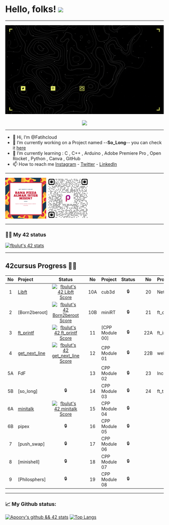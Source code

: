 # Hello, folks! <img src="https://github.com/barimehdi77/barimehdi77/blob/main/wave.gif" width="3px">
---

![Alt Text](https://github.com/Fatihcloud/Fatihcloud/blob/main/fatih%20(Facebook%20Kapak%20Foto%C4%9Fraf%C4%B1)%20(1280%20%C3%97%20720%20piksel)%20(Video)%20(1280%20%C3%97%20720%20piksel).gif)
<p align="center"><img align="center" src="https://komarev.com/ghpvc/?username=Fatihcloud&&color=blue&style=flat-square"></p>

---

- 👋 Hi, I’m @Fatihcloud
- 🔭 I’m currently working on a Project named --**So_Long**-- you can check it [here](https://github.com/Fatihcloud)
- 🌱 I’m currently learning : C , C++ , Arduino , Adobe Premiere Pro , Open Rocket , Python , Canva , GitHub
- 📫 How to reach me [Instagram](https://www.instagram.com/fatihcloud/) - [Twitter](https://twitter.com/fatih_cloud) - [LinkedIn](https://www.linkedin.com/in/fatih-bulut-b240ba137)

---

[!["Buy Me A Pizza"](https://github.com/Fatihcloud/Fatihcloud/blob/main/buy%20me%20a%20pizza.png)](https://www.buymeacoffee.com/Fatihcloud)
![papara](https://github.com/Fatihcloud/Fatihcloud/blob/main/Ads%C4%B1z%20tasar%C4%B1m%20(2).png)

---

### 👨‍💻 My 42 status
[![fbulut's 42 stats](https://badge42.vercel.app/api/v2/cl1ni4pyz008209jx6p25w644/stats?cursusId=21&coalitionId=207)](https://github.com/Fatihcloud)

---

## 42cursus Progress 💪🏻
| No  | Project                                     | Status |   | No  | Project                                   | Status |   | No  | Project                        | Status |
| :-: | :------------------------------------------ | :----: | - | :-: | :---------------------------------------- | :----: | - | :-: | :----------------------------- | :----: |
| 1   | [Libft](https://github.com/Fatihcloud/Libft_42)|[![fbulut's 42 Libft Score](https://badge42.vercel.app/api/v2/cl1ni4pyz008209jx6p25w644/project/2450438)](https://github.com/Fatihcloud/Libft_42) |   | 10A | cub3d                                      | 🔒     |   | 20  | NetPractice                    | 🔒      |
| 2   | [Born2beroot]|[![fbulut's 42 Born2beroot Score](https://badge42.vercel.app/api/v2/cl1ni4pyz008209jx6p25w644/project/2495515)](https://github.com/Fatihcloud/Libft_42)  |   | 10B | miniRT                                     | 🔒     |   | 21  | ft_containers                  | 🔒      |
| 3   | [ft_printf](https://github.com/Fatihcloud/42ft_printf)|[![fbulut's 42 ft_printf Score](https://badge42.vercel.app/api/v2/cl1ni4pyz008209jx6p25w644/project/2470342)](https://github.com/Fatihcloud/42ft_printf)|   | 11  | [CPP Module 00]                            | 🔒     |   | 22A | ft_irc                         | 🔒      |
| 4   | [get_next_line](https://github.com/Fatihcloud/get_next_line_42)|[![fbulut's 42 get_next_line Score](https://badge42.vercel.app/api/v2/cl1ni4pyz008209jx6p25w644/project/2470343)](https://github.com/Fatihcloud/get_next_line_42)  |   | 12  | CPP Module 01                              | 🔒     |   | 22B | webserv                        | 🔒      |
| 5A  | FdF                                         |        |  | 13  | CPP Module 02                              | 🔒     |   | 23  | Inception                      | 🔒      |
| 5B  | [so_long]                                   | 🔒     |   | 14  | CPP Module 03                              | 🔒     |   | 24  | ft_transcendence               | 🔒      |
| 6A  | [minitalk](https://github.com/Fatihcloud/MiniTalk)                                  |[![fbulut's 42 minitalk Score](https://badge42.vercel.app/api/v2/cl1ni4pyz008209jx6p25w644/project/2512211)](https://github.com/Fatihcloud/)|   | 15  | CPP Module 04                              | 🔒     |   |     |                                |         |
| 6B  | pipex                                       | 🔒     |   | 16  | CPP Module 05                              | 🔒     |   |     |                                |         |
| 7   | [push_swap]                                 | 🔒     |   | 17  | CPP Module 06                              | 🔒     |   |     |                                |         |
| 8   | [minishell]                                 | 🔒     |   | 18  | CPP Module 07                              | 🔒     |   |     |                                |         |
| 9   | [Philosphers]                               | 🔒     |   | 19  | CPP Module 08                              | 🔒     |   |     | 
---

### 📈 My Github status:
[![Apoorv's github && 42 stats](https://github-readme-stats.vercel.app/api?username=Fatihcloud&show_icons=true&theme=radical)](https://github.com/Fatihcloud)
[![Top Langs](https://github-readme-stats.vercel.app/api/top-langs/?username=Fatihcloud&layout=compact&theme=radical)](https://github.com/Fatihcloud)

<!---
Fatihcloud/Fatihcloud is a ✨ special ✨ repository because its `README.md` (this file) appears on your GitHub profile.
You can click the Preview link to take a look at your changes.
--->

